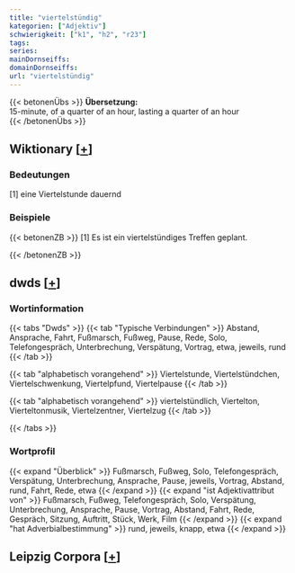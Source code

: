 ```yaml
---
title: "viertelstündig"
kategorien: ["Adjektiv"]
schwierigkeit: ["k1", "h2", "r23"]
tags:
series:
mainDornseiffs:
domainDornseiffs:
url: "viertelstündig"
---
```


{{< betonenÜbs >}}
**Übersetzung:**  
15-minute, of a quarter of an hour, lasting a quarter of an hour  
{{< /betonenÜbs >}}

## Wiktionary [[+](https://de.wiktionary.org/wiki/viertelstündig)]

### Bedeutungen
[1] eine Viertelstunde dauernd  

### Beispiele
{{< betonenZB >}}
[1] Es ist ein viertelstündiges Treffen geplant.  

{{< /betonenZB >}}


## dwds [[+](https://www.dwds.de/wb/viertelstündig)]

### Wortinformation
{{< tabs "Dwds" >}}
{{< tab "Typische Verbindungen" >}}
Abstand, Ansprache, Fahrt, Fußmarsch, Fußweg, Pause, Rede, Solo, Telefongespräch, Unterbrechung, Verspätung, Vortrag, etwa, jeweils, rund
{{< /tab >}}

{{< tab "alphabetisch vorangehend" >}}
Viertelstunde, Viertelstündchen, Viertelschwenkung, Viertelpfund, Viertelpause
{{< /tab >}}

{{< tab "alphabetisch vorangehend" >}}
viertelstündlich, Viertelton, Vierteltonmusik, Viertelzentner, Viertelzug
{{< /tab >}}

{{< /tabs >}}

### Wortprofil
{{< expand "Überblick" >}} Fußmarsch, Fußweg, Solo, Telefongespräch, Verspätung, Unterbrechung, Ansprache, Pause, jeweils, Vortrag, Abstand, rund, Fahrt, Rede, etwa {{< /expand >}}
{{< expand "ist Adjektivattribut von" >}} Fußmarsch, Fußweg, Telefongespräch, Solo, Verspätung, Unterbrechung, Ansprache, Pause, Vortrag, Abstand, Fahrt, Rede, Gespräch, Sitzung, Auftritt, Stück, Werk, Film {{< /expand >}}
{{< expand "hat Adverbialbestimmung" >}} rund, jeweils, knapp, etwa {{< /expand >}}

## Leipzig Corpora [[+](https://corpora.uni-leipzig.de/en/res?word=viertelstündig&corpusId=deu_newscrawl-public_2018)]

